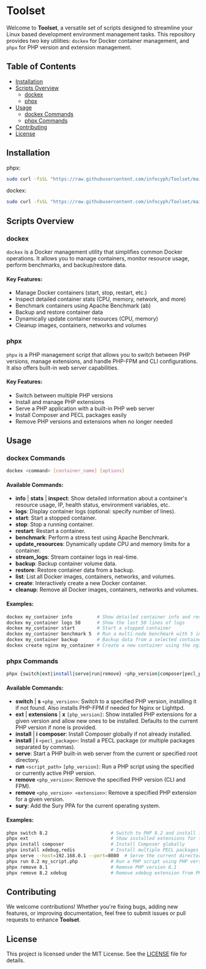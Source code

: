 # Toolset

Welcome to **Toolset**, a versatile set of scripts designed to streamline your Linux based development environment management tasks. This repository provides two key utilities: `dockex` for Docker container management, and `phpx` for PHP version and extension management.

## Table of Contents
- [Installation](#installation)
- [Scripts Overview](#scripts-overview)
  - [dockex](#dockex)
  - [phpx](#phpx)
- [Usage](#usage)
  - [dockex Commands](#dockex-commands)
  - [phpx Commands](#phpx-commands)
- [Contributing](#contributing)
- [License](#license)

## Installation

phpx: 
```bash
sudo curl -fsSL "https://raw.githubusercontent.com/infocyph/Toolset/main/PHP/phpx" -o /usr/local/bin/phpx && sudo chmod +x /usr/local/bin/phpx
```

dockex:
```bash
sudo curl -fsSL "https://raw.githubusercontent.com/infocyph/Toolset/main/Docker/dockex" -o /usr/local/bin/dockex && sudo chmod +x /usr/local/bin/dockex
```

## Scripts Overview

### dockex

`dockex` is a Docker management utility that simplifies common Docker operations. It allows you to manage containers, monitor resource usage, perform benchmarks, and backup/restore data.

#### Key Features:
- Manage Docker containers (start, stop, restart, etc.)
- Inspect detailed container stats (CPU, memory, network, and more)
- Benchmark containers using Apache Benchmark (ab)
- Backup and restore container data
- Dynamically update container resources (CPU, memory)
- Cleanup images, containers, networks and volumes

### phpx

`phpx` is a PHP management script that allows you to switch between PHP versions, manage extensions, and handle PHP-FPM and CLI configurations. It also offers built-in web server capabilities.

#### Key Features:
- Switch between multiple PHP versions
- Install and manage PHP extensions
- Serve a PHP application with a built-in PHP web server
- Install Composer and PECL packages easily
- Remove PHP versions and extensions when no longer needed

## Usage

### dockex Commands

```bash
dockex <command> [container_name] [options]
```

#### Available Commands:
- **info** | **stats** | **inspect**: Show detailed information about a container's resource usage, IP, health status, environment variables, etc.
- **logs**: Display container logs (optional: specify number of lines).
- **start**: Start a stopped container.
- **stop**: Stop a running container.
- **restart**: Restart a container.
- **benchmark**: Perform a stress test using Apache Benchmark.
- **update_resources**: Dynamically update CPU and memory limits for a container.
- **stream_logs**: Stream container logs in real-time.
- **backup**: Backup container volume data.
- **restore**: Restore container data from a backup.
- **list**: List all Docker images, containers, networks, and volumes.
- **create**: Interactively create a new Docker container.
- **cleanup**: Remove all Docker images, containers, networks and volumes. 

#### Examples:
```bash
dockex my_container info         # Show detailed container info and resource usage
dockex my_container logs 50      # Show the last 50 lines of logs
dockex my_container start        # Start a stopped container
dockex my_container benchmark 5  # Run a multi-node benchmark with 5 instances
dockex my_container backup       # Backup data from a selected container volume
dockex create nginx my_container # Create a new container using the nginx image
```

### phpx Commands

```bash
phpx {switch|ext|install|serve|run|remove} <php_version|composer|pecl_package|script_path>
```

#### Available Commands:
- **switch** | **s** `<php_version>`: Switch to a specified PHP version, installing it if not found. Also installs PHP-FPM if needed for Nginx or Lighttpd.
- **ext** | **extensions** | **x** `[php_version]`: Show installed PHP extensions for a given version and allow new ones to be installed. Defaults to the current PHP version if none is provided.
- **install** | **i** **composer**: Install Composer globally if not already installed.
- **install** | **i** `<pecl_package>`: Install a PECL package (or multiple packages separated by commas).
- **serve**: Start a PHP built-in web server from the current or specified root directory.
- **run** `<script_path>` `[php_version]`: Run a PHP script using the specified or currently active PHP version.
- **remove** `<php_version>`: Remove the specified PHP version (CLI and FPM).
- **remove** `<php_version> <extension>`: Remove a specified PHP extension for a given version.
- **sury**: Add the Sury PPA for the current operating system. 

#### Examples:
```bash
phpx switch 8.2                       # Switch to PHP 8.2 and install if necessary
phpx ext                              # Show installed extensions for the current PHP version
phpx install composer                 # Install Composer globally
phpx install xdebug,redis             # Install multiple PECL packages (xdebug and redis)
phpx serve --host=192.168.0.1 --port=8080  # Serve the current directory at the specified host and port
phpx run 8.2 my_script.php            # Run a PHP script using PHP version 8.2
phpx remove 8.1                       # Remove PHP version 8.1
phpx remove 8.2 xdebug                # Remove xdebug extension from PHP version 8.2
```

## Contributing

We welcome contributions! Whether you're fixing bugs, adding new features, or improving documentation, feel free to submit issues or pull requests to enhance **Toolset**.

## License

This project is licensed under the MIT License. See the [LICENSE](LICENSE) file for details.
